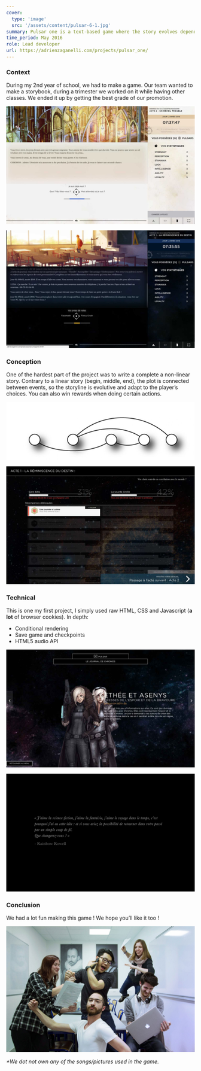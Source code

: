 ```yaml
---
cover:
  type: 'image'
  src: '/assets/content/pulsar-6-1.jpg'
summary: Pulsar one is a text-based game where the story evolves depending on your choices. You are the chosen one who has to save the world.
time_period: May 2016
role: Lead developer
url: https://adrienzaganelli.com/projects/pulsar_one/
---
```


### Context

During my 2nd year of school, we had to make a game. Our team wanted to make a storybook, during a trimester we worked on it while having other classes. We ended it up by getting the best grade of our promotion.

![Pulsar's light interface](/assets/content/pulsar-2-1.jpg)

![Pulsar's dark interface](/assets/content/pulsar-1-1.jpg)

### Conception

One of the hardest part of the project was to write a complete a non-linear story. Contrary to a linear story (begin, middle, end), the plot is connected between events, so the storyline is evolutive and adapt to the player’s choices. You can also win rewards when doing certain actions.

![non-linear story schema](/assets/content/pulsar-3-1.jpg)

![Pulsar's rewards](/assets/content/pulsar-6-1.jpg)

### Technical

This is one my first project, I simply used raw HTML, CSS and Javascript (**a lot** of browser cookies).
In depth:

- Conditional rendering
- Save game and checkpoints
- HTML5 audio API

![Pulsar's character](/assets/content/pulsar-4-1.jpg)

![Pulsar's intro](/assets/content/5-1.jpg)

### Conclusion

We had a lot fun making this game ! We hope you’ll like it too !

![Pulsar's team](/assets/content/7-1.jpg)

_\*We dot not own any of the songs/pictures used in the game._

